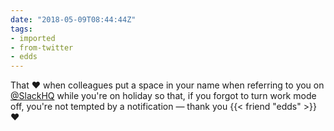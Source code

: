 ```yaml
---
date: "2018-05-09T08:44:44Z"
tags:
- imported
- from-twitter
- edds
---
```

That ❤️ when colleagues put a space in your name when referring to you on [@SlackHQ](/twitter/#/SlackHQ) while you're on holiday so that, if you forgot to turn work mode off, you're not tempted by a notification — thank you {{< friend "edds" >}} ❤️
